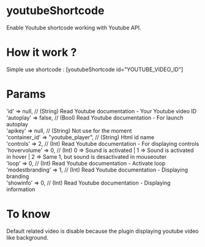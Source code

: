 youtubeShortcode
================

Enable Youtube shortcode working with Youtube API.

How it work ?
=============

Simple use shortcode : [youtubeShortcode id="YOUTUBE_VIDEO_ID"]

Params
======

'id'          		=> null, // (String) Read Youtube documentation - Your Youtube video ID<br/>
'autoplay' 			=> false, // (Bool) Read Youtube documentation - For launch autoplay<br/>
'apikey'   			=> null,  // (String) Not use for the moment<br/>
'container_id'		=> "youtube_player", // (String) Html id name<br/>
'controls'			=> 2, // (Int) Read Youtube documentation - For displaying controls<br/>
'hovervolume'		=> 0, // (Int) 0 => Sound is activated | 1 => Sound is activated in hover | 2 => Same 1, but sound is desactivated in mouseouter<br/> 
'loop'				=> 0, // (Int) Read Youtube documentation - Activate loop<br/>
'modestbranding' 	=> 1, // (Int) Read Youtube documentation - Displaying branding<br/>
'showinfo'			=> 0, // (Int) Read Youtube documentation - Displaying information<br/>

To know
=======

Default related video is disable because the plugin displaying youtube video like background.